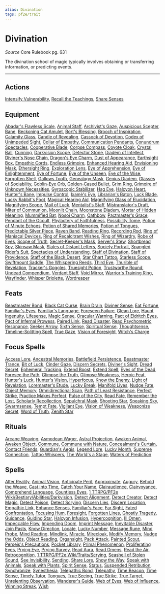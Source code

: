 ```yaml
---
alias: Divination
tags: pf2e/trait
---
```


# Divination

*Source* Core Rulebook pg. 631

The divination school of magic typically involves obtaining or transferring information, or predicting events.

---

## Actions

[Intensify Vulnerability](Intensify%20Vulnerability), [Recall the Teachings](Recall%20the%20Teachings), [Share Senses](Share%20Senses)

## Equipment

[Abadar's Flawless Scale](Abadar's%20Flawless%20Scale), [Animal Staff](Animal%20Staff), [Archivist's Gaze](Archivist's%20Gaze), [Auspicious Scepter](Auspicious%20Scepter), [Bane](Bane.md), [Beckoning Cat Amulet](Beckoning%20Cat%20Amulet), [Bort's Blessing](Bort's%20Blessing), [Brooch of Inspiration](Brooch%20of%20Inspiration), [Calamity Glass](Calamity%20Glass), [Candle of Revealing](Candle%20of%20Revealing), [Cassock of Devotion](Cassock%20of%20Devotion), [Codex of Unimpeded Sight](Codex%20of%20Unimpeded%20Sight), [Collar of Empathy](Collar%20of%20Empathy), [Communication Pendants](Communication%20Pendants), [Conundrum Spectacles](Conundrum%20Spectacles), [Cooperative Blade](Cooperative%20Blade), [Corpse Compass](Corpse%20Compass), [Coyote Cloak](Coyote%20Cloak), [Crystal Ball](../Items/Held%20Items/Crystal%20Ball.md), [Cunning](Cunning), [Darkvision Scope](Darkvision%20Scope), [Detector Stone](Detector%20Stone), [Diadem of Intellect](Diadem%20of%20Intellect), [Diviner's Nose Chain](Diviner's%20Nose%20Chain), [Dragon's Eye Charm](Dragon's%20Eye%20Charm), [Dust of Appearance](Dust%20of%20Appearance), [Earthsight Box](Earthsight%20Box), [Empathic Cords](Empathic%20Cords), [Endless Grimoire](Endless%20Grimoire), [Enhanced Hearing Aid](Enhanced%20Hearing%20Aid), [Envisioning Mask](Envisioning%20Mask), [Ethersight Ring](Ethersight%20Ring), [Exploration Lens](Exploration%20Lens), [Eye of Apprehension](Eye%20of%20Apprehension), [Eye of Enlightenment](Eye%20of%20Enlightenment), [Eye of Fortune](Eye%20of%20Fortune), [Eye of the Unseen](Eye%20of%20the%20Unseen), [Eye of the Wise](Eye%20of%20the%20Wise), [Forgotten Shell](Forgotten%20Shell), [Gallows Tooth](Gallows%20Tooth), [Genealogy Mask](Genealogy%20Mask), [Genius Diadem](Genius%20Diadem), [Glasses of Sociability](Glasses%20of%20Sociability), [Goblin-Eye Orb](Goblin-Eye%20Orb), [Golden-Cased Bullet](Golden-Cased%20Bullet), [Grim Ring](Grim%20Ring), [Grimoire of Unknown Necessities](Grimoire%20of%20Unknown%20Necessities), [Gyroscopic Stabilizer](Gyroscopic%20Stabilizer), [Hag Eye](../Items/Worn%20Items/Other%20Worn%20Items/Hag%20Eye.md), [Halcyon Heart](Halcyon%20Heart), [Hunter's Bane](Hunter's%20Bane), [Impulse Control](Impulse%20Control), [Ixamè's Eye](Ixamè's%20Eye), [Librarian's Baton](Librarian's%20Baton), [Luck Blade](Luck%20Blade), [Lucky Rabbit's Foot](Lucky%20Rabbit's%20Foot), [Magical Hearing Aid](Magical%20Hearing%20Aid), [Magnifying Glass of Elucidation](Magnifying%20Glass%20of%20Elucidation), [Magnifying Scope](Magnifying%20Scope), [Mail of Luck](Mail%20of%20Luck), [Mentalist's Staff](Mentalist's%20Staff), [Mistranslator's Draft](Mistranslator's%20Draft), [Miter of Communion](Miter%20of%20Communion), [Moonlit Chain](Moonlit%20Chain), [Moonstone Diadem](Moonstone%20Diadem), [Mortar of Hidden Meaning](Mortar%20of%20Hidden%20Meaning), [Mummified Bat](Mummified%20Bat), [Nosoi Charm](Nosoi%20Charm), [Oathbow](Oathbow), [Pactmaster's Grace](Pactmaster's%20Grace), [Pendant of the Occult](Pendant%20of%20the%20Occult), [Phylactery of Faithfulness](Phylactery%20of%20Faithfulness), [Possibility Tome](Possibility%20Tome), [Potion of Minute Echoes](Potion%20of%20Minute%20Echoes), [Potion of Shared Memories](Potion%20of%20Shared%20Memories), [Potion of Tongues](Potion%20of%20Tongues), [Predictable Silver Piece](Predictable%20Silver%20Piece), [Raven Band](Raven%20Band), [Reading Ring](Reading%20Ring), [Recording Rod](Recording%20Rod), [Ring of Maniacal Devices](Ring%20of%20Maniacal%20Devices), [Ring of Recalcitrant Wishes](Ring%20of%20Recalcitrant%20Wishes), [Ring of Wizardry](Ring%20of%20Wizardry), [Robe of Eyes](Robe%20of%20Eyes), [Scope of Truth](Scope%20of%20Truth), [Secret-Keeper's Mask](Secret-Keeper's%20Mask), [Server's Stew](Server's%20Stew), [Shortbread Spy](Shortbread%20Spy), [Skinsaw Mask](Skinsaw%20Mask), [Slates of Distant Letters](Slates%20of%20Distant%20Letters), [Society Portrait](Society%20Portrait), [Spangled Rider's Suit](Spangled%20Rider's%20Suit), [Spectacles of Understanding](Spectacles%20of%20Understanding), [Staff of Divination](Staff%20of%20Divination), [Staff of Providence](Staff%20of%20Providence), [Staff of the Black Desert](Staff%20of%20the%20Black%20Desert), [Star Chart Tattoo](Star%20Chart%20Tattoo), [Starless Scope](Starless%20Scope), [Swiftmount Saddle](Swiftmount%20Saddle), [The Whispering Reeds](The%20Whispering%20Reeds), [Third Eye](Third%20Eye), [Thurible of Revelation](Thurible%20of%20Revelation), [Tracker's Goggles](Tracker's%20Goggles), [Truesight Potion](Truesight%20Potion), [Trustworthy Round](Trustworthy%20Round), [Undead Compendium](Undead%20Compendium), [Verdant Staff](Verdant%20Staff), [Void Mirror](Void%20Mirror), [Warrior's Training Ring](Warrior's%20Training%20Ring), [Wayfinder](Wayfinder), [Whisper Briolette](Whisper%20Briolette), [Wordreaper](Wordreaper)

## Feats

[Beastmaster Bond](Beastmaster%20Bond), [Black Cat Curse](Black%20Cat%20Curse), [Brain Drain](Brain%20Drain.md), [Diviner Sense](Diviner%20Sense), [Eat Fortune](Eat%20Fortune), [Familiar's Eyes](Familiar's%20Eyes), [Familiar's Language](Familiar's%20Language), [Foreseen Failure](Foreseen%20Failure), [Glean Lore](Glean%20Lore), [Haunt Ingenuity](Haunt%20Ingenuity), [Lifesense](../Bestiary/Abilities/Lifesense.md), [Magic Sense](Magic%20Sense), [Oracular Warning](Oracular%20Warning), [Pact of Eldritch Eyes](Pact%20of%20Eldritch%20Eyes), [Pact of Infernal Prowess](Pact%20of%20Infernal%20Prowess), [Paired Link](Paired%20Link), [Read Disaster](Read%20Disaster), [Read Psychometric Resonance](Read%20Psychometric%20Resonance), [Seeker Arrow](Seeker%20Arrow), [Sixth Sense](Sixth%20Sense), [Spiritual Sense](Spiritual%20Sense), [Thoughtsense](Thoughtsense), [Timeline-Splitting Spell](Timeline-Splitting%20Spell), [True Gaze](True%20Gaze), [Vision of Foresight](Vision%20of%20Foresight), [Witch's Charge](Witch's%20Charge)

## Focus Spells

[Access Lore](Access%20Lore.md), [Ancestral Memories](Ancestral%20Memories.md), [Battlefield Persistence](Battlefield%20Persistence.md), [Beastmaster Trance](Beastmaster%20Trance.md), [Bit of Luck](Bit%20of%20Luck.md), [Cinder Gaze](Cinder%20Gaze.md), [Discern Secrets](Discern%20Secrets.md), [Diviner's Sight](Diviner's%20Sight.md), [Dread Secret](Dread%20Secret.md), [Ephemeral Tracking](Ephemeral%20Tracking.md), [Extend Boost](Extend%20Boost.md), [Extend Spell](Extend%20Spell.md), [Eyes of the Dead](Eyes%20of%20the%20Dead.md), [Foresee the Path](Foresee%20the%20Path.md), [Glimpse the Truth](Glimpse%20the%20Truth.md), [Glimpse Weakness](Glimpse%20Weakness.md), [Heroic Feat](Heroic%20Feat.md), [Hunter's Luck](Hunter's%20Luck.md), [Hunter's Vision](Hunter's%20Vision.md), [Hyperfocus](Hyperfocus.md), [Know the Enemy](Know%20the%20Enemy.md), [Light of Revelation](Light%20of%20Revelation.md), [Loremaster's Etude](Loremaster's%20Etude.md), [Lucky Break](Lucky%20Break.md), [Manifold Lives](Manifold%20Lives.md), [Nudge Fate](Nudge%20Fate.md), [Object Memory](Object%20Memory.md), [Omnidirectional Scan](Omnidirectional%20Scan.md), [Path of Least Resistance](Path%20of%20Least%20Resistance.md), [Perfect Strike](Perfect%20Strike.md), [Practice Makes Perfect](Practice%20Makes%20Perfect.md), [Pulse of the City](Pulse%20of%20the%20City.md), [Read Fate](Read%20Fate.md), [Remember the Lost](Remember%20the%20Lost.md), [Scholarly Recollection](Scholarly%20Recollection.md), [Sepulchral Mask](Sepulchral%20Mask.md), [Shooting Star](Shooting%20Star.md), [Speaking Sky](Speaking%20Sky.md), [Swarmsense](Swarmsense.md), [Tempt Fate](Tempt%20Fate.md), [Vigilant Eye](Vigilant%20Eye.md), [Vision of Weakness](Vision%20of%20Weakness.md), [Weaponize Secret](Weaponize%20Secret.md), [Word of Truth](Word%20of%20Truth.md), [Zenith Star](Zenith%20Star.md)

## Rituals

[Arcane Weaving](Arcane%20Weaving.md), [Asmodean Wager](Asmodean%20Wager.md), [Astral Projection](Astral%20Projection.md), [Awaken Animal](Awaken%20Animal.md), [Awaken Object](Awaken%20Object.md), [Commune](Commune.md), [Commune with Nature](Commune%20with%20Nature.md), [Concealment's Curtain](Concealment's%20Curtain.md), [Contact Friends](Contact%20Friends.md), [Guardian's Aegis](Guardian's%20Aegis.md), [Legend Lore](Legend%20Lore.md), [Lucky Month](Lucky%20Month.md), [Supreme Connection](Supreme%20Connection.md), [Tattoo Whispers](Tattoo%20Whispers.md), [The World's a Stage](The%20World's%20a%20Stage.md), [Waters of Prediction](Waters%20of%20Prediction.md)

## Spells

[Alter Reality](Alter%20Reality.md), [Animal Vision](Animal%20Vision.md), [Anticipate Peril](Anticipate%20Peril.md), [Approximate](Approximate.md), [Augury](Augury.md), [Behold the Weave](Behold%20the%20Weave.md), [Cast into Time](Cast%20into%20Time.md), [Catch Your Name](Catch%20Your%20Name.md), [Clairaudience](Clairaudience.md), [Clairvoyance](Clairvoyance.md), [Comprehend Language](Comprehend%20Language.md), [Countless Eyes](Countless%20Eyes.md), [1 TTRPG/PF2e Wiki/Bestiary/Abilities/Darkvision](1%20TTRPG/PF2e%20Wiki/Bestiary/Abilities/Darkvision), [Detect Alignment](Detect%20Alignment.md), [Detect Creator](Detect%20Creator.md), [Detect Magic](Detect%20Magic.md), [Detect Poison](Detect%20Poison.md), [Detect Scrying](Detect%20Scrying.md), [Discern Lies](Discern%20Lies.md), [Discern Location](Discern%20Location.md), [Empathic Link](Empathic%20Link.md), [Enhance Senses](Enhance%20Senses.md), [Familiar's Face](Familiar's%20Face.md), [Far Sight](Far%20Sight.md), [Fated Confrontation](Fated%20Confrontation.md), [Focusing Hum](Focusing%20Hum.md), [Foresight](Foresight.md), [Forgotten Lines](Forgotten%20Lines.md), [Ghostly Tragedy](Ghostly%20Tragedy.md), [Guidance](Guidance.md), [Guiding Star](Guiding%20Star.md), [Halcyon Infusion](Halcyon%20Infusion.md), [Hypercognition](Hypercognition.md), [Ill Omen](Ill%20Omen.md), [Impeccable Flow](Impeccable%20Flow.md), [Impending Doom](Impending%20Doom.md), [Imprint Message](Imprint%20Message.md), [Inevitable Disaster](Inevitable%20Disaster.md), [Join Pasts](Join%20Pasts.md), [Know Direction](Know%20Direction.md), [Locate](Locate.md), [Lucky Number](Lucky%20Number.md), [Message Rune](Message%20Rune.md), [Mind Probe](Mind%20Probe.md), [Mind Reading](Mind%20Reading.md), [Mindlink](Mindlink.md), [Miracle](Miracle.md), [Mirecloak](Mirecloak.md), [Modify Memory](Modify%20Memory.md), [Nudge the Odds](Nudge%20the%20Odds.md), [Object Reading](Object%20Reading.md), [Organsight](Organsight.md), [Pack Attack](Pack%20Attack.md), [Painted Scout](Painted%20Scout.md), [Perseis's Precautions](Perseis's%20Precautions.md), [Pocket Library](Pocket%20Library.md), [Primal Phenomenon](Primal%20Phenomenon.md), [Proliferating Eyes](Proliferating%20Eyes.md), [Prying Eye](Prying%20Eye.md), [Prying Survey](Prying%20Survey.md), [Read Aura](Read%20Aura.md), [Read Omens](Read%20Omens.md), [Read the Air](Read%20the%20Air.md), [Retrocognition](Retrocognition.md), [1 TTRPG/PF2e Wiki/Traits/Scrying](1%20TTRPG/PF2e%20Wiki/Traits/Scrying), [Seashell of Stolen Sound](Seashell%20of%20Stolen%20Sound.md), [See Invisibility](See%20Invisibility.md), [Sending](Sending.md), [Share Lore](Share%20Lore.md), [Show the Way](Show%20the%20Way.md), [Speak with Animals](Speak%20with%20Animals.md), [Speak with Plants](Speak%20with%20Plants.md), [Spirit Sense](Spirit%20Sense.md), [Status](Status.md), [Suspended Retribution](Suspended%20Retribution.md), [Synchronize](Synchronize.md), [Synesthesia](Synesthesia.md), [Telepathic Bond](Telepathic%20Bond.md), [Telepathy](Telepathy.md), [Time Beacon](Time%20Beacon.md), [Time Sense](Time%20Sense.md), [Timely Tutor](Timely%20Tutor.md), [Tongues](Tongues.md), [True Seeing](True%20Seeing.md), [True Strike](True%20Strike.md), [True Target](True%20Target.md), [Unrelenting Observation](Unrelenting%20Observation.md), [Wanderer's Guide](Wanderer's%20Guide.md), [Web of Eyes](Web%20of%20Eyes.md), [Web of Influence](Web%20of%20Influence.md), [Winning Streak](Winning%20Streak.md), [Wish](Wish.md)
